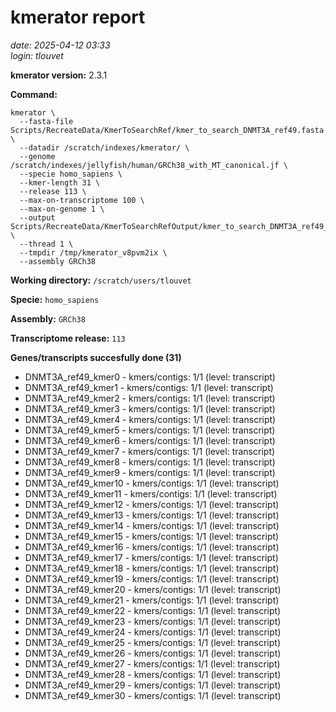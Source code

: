 # kmerator report
*date: 2025-04-12 03:33*  
*login: tlouvet*

**kmerator version:** 2.3.1

**Command:**

```
kmerator \
  --fasta-file Scripts/RecreateData/KmerToSearchRef/kmer_to_search_DNMT3A_ref49.fasta \
  --datadir /scratch/indexes/kmerator/ \
  --genome /scratch/indexes/jellyfish/human/GRCh38_with_MT_canonical.jf \
  --specie homo_sapiens \
  --kmer-length 31 \
  --release 113 \
  --max-on-transcriptome 100 \
  --max-on-genome 1 \
  --output Scripts/RecreateData/KmerToSearchRefOutput/kmer_to_search_DNMT3A_ref49_output \
  --thread 1 \
  --tmpdir /tmp/kmerator_v8pvm2ix \
  --assembly GRCh38
```

**Working directory:** `/scratch/users/tlouvet`

**Specie:** `homo_sapiens`

**Assembly:** `GRCh38`

**Transcriptome release:** `113`

**Genes/transcripts succesfully done (31)**

- DNMT3A_ref49_kmer0 - kmers/contigs: 1/1 (level: transcript)
- DNMT3A_ref49_kmer1 - kmers/contigs: 1/1 (level: transcript)
- DNMT3A_ref49_kmer2 - kmers/contigs: 1/1 (level: transcript)
- DNMT3A_ref49_kmer3 - kmers/contigs: 1/1 (level: transcript)
- DNMT3A_ref49_kmer4 - kmers/contigs: 1/1 (level: transcript)
- DNMT3A_ref49_kmer5 - kmers/contigs: 1/1 (level: transcript)
- DNMT3A_ref49_kmer6 - kmers/contigs: 1/1 (level: transcript)
- DNMT3A_ref49_kmer7 - kmers/contigs: 1/1 (level: transcript)
- DNMT3A_ref49_kmer8 - kmers/contigs: 1/1 (level: transcript)
- DNMT3A_ref49_kmer9 - kmers/contigs: 1/1 (level: transcript)
- DNMT3A_ref49_kmer10 - kmers/contigs: 1/1 (level: transcript)
- DNMT3A_ref49_kmer11 - kmers/contigs: 1/1 (level: transcript)
- DNMT3A_ref49_kmer12 - kmers/contigs: 1/1 (level: transcript)
- DNMT3A_ref49_kmer13 - kmers/contigs: 1/1 (level: transcript)
- DNMT3A_ref49_kmer14 - kmers/contigs: 1/1 (level: transcript)
- DNMT3A_ref49_kmer15 - kmers/contigs: 1/1 (level: transcript)
- DNMT3A_ref49_kmer16 - kmers/contigs: 1/1 (level: transcript)
- DNMT3A_ref49_kmer17 - kmers/contigs: 1/1 (level: transcript)
- DNMT3A_ref49_kmer18 - kmers/contigs: 1/1 (level: transcript)
- DNMT3A_ref49_kmer19 - kmers/contigs: 1/1 (level: transcript)
- DNMT3A_ref49_kmer20 - kmers/contigs: 1/1 (level: transcript)
- DNMT3A_ref49_kmer21 - kmers/contigs: 1/1 (level: transcript)
- DNMT3A_ref49_kmer22 - kmers/contigs: 1/1 (level: transcript)
- DNMT3A_ref49_kmer23 - kmers/contigs: 1/1 (level: transcript)
- DNMT3A_ref49_kmer24 - kmers/contigs: 1/1 (level: transcript)
- DNMT3A_ref49_kmer25 - kmers/contigs: 1/1 (level: transcript)
- DNMT3A_ref49_kmer26 - kmers/contigs: 1/1 (level: transcript)
- DNMT3A_ref49_kmer27 - kmers/contigs: 1/1 (level: transcript)
- DNMT3A_ref49_kmer28 - kmers/contigs: 1/1 (level: transcript)
- DNMT3A_ref49_kmer29 - kmers/contigs: 1/1 (level: transcript)
- DNMT3A_ref49_kmer30 - kmers/contigs: 1/1 (level: transcript)
